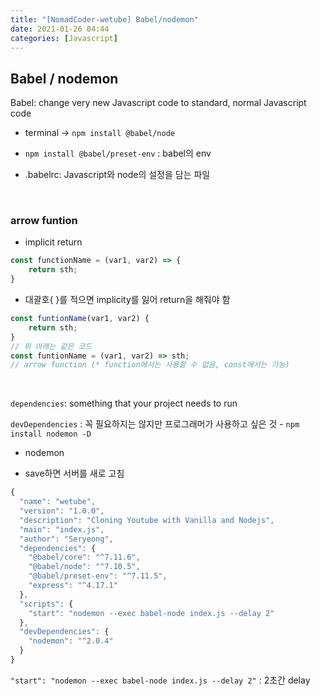 ```yaml
---
title: "[NomadCoder-wetube] Babel/nodemon"
date: 2021-01-26 04:44
categories: [Javascript]
---
```


## Babel / nodemon

Babel: change very new Javascript code to standard, normal Javascript code

* terminal → `npm install @babel/node`

* `npm install @babel/preset-env` : babel의 env

* .babelrc: Javascript와 node의 설정을 담는 파일

<br>

### arrow funtion

- implicit return

```jsx
const functionName = (var1, var2) => {
	return sth;
}
```

- 대괄호{ }를 적으면 implicity를 잃어 return을 해줘야 함

```jsx
const funtionName(var1, var2) {
	return sth;
}
// 위 아래는 같은 코드
const funtionName = (var1, var2) => sth;
// arrow function (* function에서는 사용할 수 없음, const에서는 가능)
```

<br>

`dependencies`: something that your project needs to run

`devDependencies` : 꼭 필요하지는 않지만 프로그래머가 사용하고 싶은 것 - `npm install nodemon -D`

* nodemon

- save하면 서버를 새로 고침

```jsx
{
  "name": "wetube",
  "version": "1.0.0",
  "description": "Cloning Youtube with Vanilla and Nodejs",
  "main": "index.js",
  "author": "Seryeong",
  "dependencies": {              
    "@babel/core": "^7.11.6",
    "@babel/node": "^7.10.5",
    "@babel/preset-env": "^7.11.5",
    "express": "^4.17.1"
  },
  "scripts": {
    "start": "nodemon --exec babel-node index.js --delay 2"
  },
  "devDependencies": {
    "nodemon": "^2.0.4"
  }
}
```

`"start": "nodemon --exec babel-node index.js --delay 2"` : 2초간 delay



